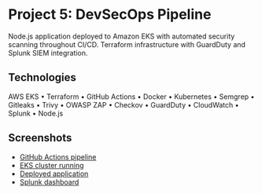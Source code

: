 # Project 5: DevSecOps Pipeline

Node.js application deployed to Amazon EKS with automated security scanning throughout CI/CD. Terraform infrastructure with GuardDuty and Splunk SIEM integration.

## Technologies

AWS EKS • Terraform • GitHub Actions • Docker • Kubernetes • Semgrep • Gitleaks • Trivy • OWASP ZAP • Checkov • GuardDuty • CloudWatch • Splunk • Node.js

## Screenshots

- [GitHub Actions pipeline](docs/screenshots/github-actions-all-green.png)
- [EKS cluster running](docs/screenshots/aws-eks-cluster.png)
- [Deployed application](docs/screenshots/running-application.png)
- [Splunk dashboard](docs/screenshots/splunk-dashboard.png)